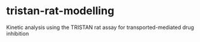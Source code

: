 # tristan-rat-modelling
Kinetic analysis using the TRISTAN rat assay for transported-mediated drug inhibition

